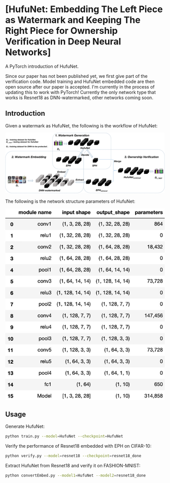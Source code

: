 # [HufuNet: Embedding The Left Piece as Watermark and Keeping The Right Piece for Ownership Verification in Deep Neural Networks]

A PyTorch introduction of HufuNet.


Since our paper has not been published yet, we first give part of the verification code. Model training and HufuNet embedded code are then open source after our paper is accepted. I'm currently in the process of updating this to work with PyTorch! Currently the only network type that works is Resnet18 as DNN-watermarked, other networks coming soon. 


## Introduction

Given a watermark as HufuNet, the following is the workflow of HufuNet:

![alt text](./resources/overview.png)

The following is the network structure parameters of HufuNet:

![alt text](./resources/HufuNet_parameter.png)

## Usage

Generate HufuNet:
```bash
python train.py --model=HufuNet --checkpoint=HufuNet
```
Verify the performance of Resnet18 embedded with EPH on CIFAR-10:
```bash
python verify.py --model=resnet18 --checkpoint=resnet18_done
```
Extract HufuNet from Resnet18 and verify it on FASHION-MNIST:
```bash
python convertEmbed.py --model1=HufuNet --model2=resnet18_done
```
